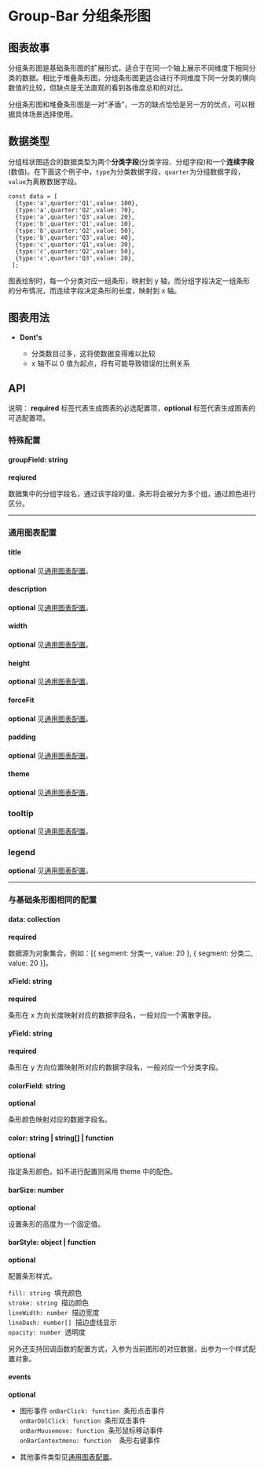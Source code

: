 # Group-Bar 分组条形图

## 图表故事

分组条形图是基础条形图的扩展形式，适合于在同一个轴上展示不同维度下相同分类的数据。相比于堆叠条形图，分组条形图更适合进行不同维度下同一分类的横向数值的比较，但缺点是无法直观的看到各维度总和的对比。

分组条形图和堆叠条形图是一对“矛盾”，一方的缺点恰恰是另一方的优点，可以根据具体场景选择使用。

## 数据类型

分组柱状图适合的数据类型为两个**分类字段**(分类字段、分组字段)和一个**连续字段**(数值)。在下面这个例子中，`type`为分类数据字段，`quarter`为分组数据字段，`value`为离散数据字段。

```
const data = [
  {type:'a',quarter:'Q1',value: 100},
  {type:'a',quarter:'Q2',value: 70},
  {type:'a',quarter:'Q3',value: 20},
  {type:'b',quarter:'Q1',value: 10},
  {type:'b',quarter:'Q2',value: 50},
  {type:'b',quarter:'Q3',value: 40},
  {type:'c',quarter:'Q1',value: 30},
  {type:'c',quarter:'Q2',value: 50},
  {type:'c',quarter:'Q3',value: 20},
 ];
```

图表绘制时，每一个分类对应一组条形，映射到 y 轴，而分组字段决定一组条形的分布情况，而连续字段决定条形的长度，映射到 x 轴。

## 图表用法

- **Dont's**

  - 分类数目过多，这将使数据变得难以比较
  - x 轴不以 0 值为起点，将有可能导致错误的比例关系

## API

说明： **required** 标签代表生成图表的必选配置项，**optional** 标签代表生成图表的可选配置项。

### 特殊配置

#### groupField: string

**reqiured**

数据集中的分组字段名，通过该字段的值，条形将会被分为多个组，通过颜色进行区分。

---

### 通用图表配置

#### title

**optional** 见[通用图表配置](../generalConfig.zh-CN.md)。

#### description

**optional** 见[通用图表配置](../generalConfig.zh-CN.md)。

#### width

**optional** 见[通用图表配置](../generalConfig.zh-CN.md)。

#### height

**optional** 见[通用图表配置](../generalConfig.zh-CN.md)。

#### forceFit

**optional** 见[通用图表配置](../generalConfig.zh-CN.md)。

#### padding

**optional** 见[通用图表配置](../generalConfig.zh-CN.md)。

#### theme

**optional** 见[通用图表配置](../generalConfig.zh-CN.md)。

### tooltip

**optional** 见[通用图表配置](../generalConfig.zh-CN.md)。

### legend

**optional** 见[通用图表配置](../generalConfig.zh-CN.md)。

---

### 与基础条形图相同的配置

#### data: collection

**required**

数据源为对象集合，例如：[{ segment: 分类一, value: 20 }, { segment: 分类二, value: 20 }]。

#### xField: string

**required**

条形在 x 方向长度映射对应的数据字段名，一般对应一个离散字段。

#### yField: string

**required**

条形在 y 方向位置映射所对应的数据字段名，一般对应一个分类字段。

#### colorField: string

**optional**

条形颜色映射对应的数据字段名。

#### color: string | string[] | function

**optional**

指定条形颜色。如不进行配置则采用 theme 中的配色。

#### barSize: number

**optional**

设置条形的高度为一个固定值。

#### barStyle: object | function

**optional**

配置条形样式。

`fill: string`  填充颜色<br />
`stroke: string`  描边颜色<br />
`lineWidth: number`  描边宽度<br />
`lineDash: number[]`  描边虚线显示<br />
`opacity: number`  透明度<br />

另外还支持回调函数的配置方式，入参为当前图形的对应数据，出参为一个样式配置对象。

#### events

**optional**

- 图形事件
  `onBarClick: function`  条形点击事件<br />
  `onBarDblClick: function`  条形双击事件<br />
  `onBarMousemove: function`  条形鼠标移动事件<br />
  `onBarContextmenu: function`    条形右键事件

- 其他事件类型见[通用图表配置](../generalConfig.zh-CN.md)。
